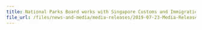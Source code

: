 ```yaml
---
title: National Parks Board works with Singapore Customs and Immigration & Checkpoints Authority to seize 11.9 tonnes of pangolin scales and 8.8 tonnes of elephant ivory
file_url: /files/news-and-media/media-releases/2019-07-23-Media-Release.pdf
---
```

